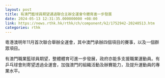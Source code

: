 ```yaml
---
layout: post
title: 有澳門籃球員期望通過聯合主辦全運會令體育進一步發展
date: 2024-05-13 12:31:35.000000000 +08:00
link: https://news.rthk.hk/rthk/ch/component/k2/1752942-20240513.htm
categories: rthk
---
```


粵港澳明年11月首次聯合舉辦全運會，其中澳門承辦四個項目的賽事，以及一個群眾項目。

有澳門職業籃球員期望，整體體育可進一步發展，政府亦能多支援職業運動員。有乒乓球會則寄望透過全運會，加強澳門的組織活動及辦賽能力，及提升運動員的專業水平。
